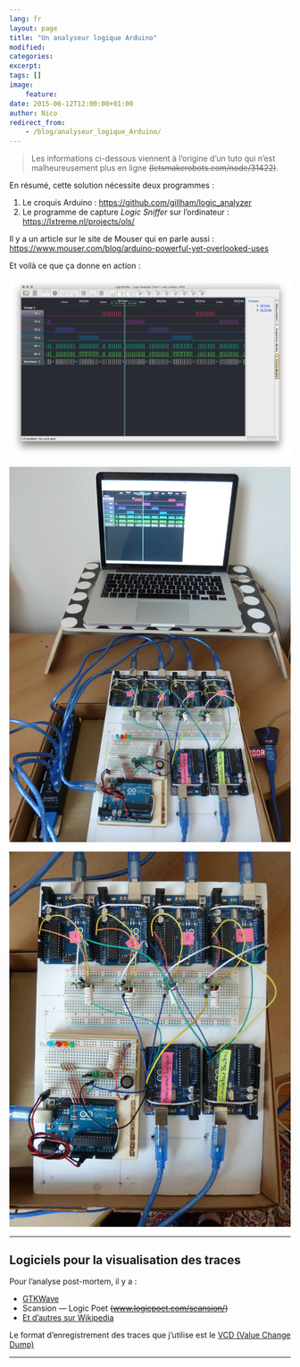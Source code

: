 ```yaml
---
lang: fr
layout: page
title: "Un analyseur logique Arduino"
modified:
categories:
excerpt:
tags: []
image:
    feature:
date: 2015-06-12T12:00:00+01:00
author: Nico
redirect_from:
    - /blog/analyseur_logique_Arduino/
---
```


> Les informations ci-dessous viennent à l’origine d’un tuto qui n’est malheureusement plus en ligne ~~(letsmakerobots.com/node/31422)~~.

En résumé, cette solution nécessite deux programmes :

1. Le croquis Arduino : <https://github.com/gillham/logic_analyzer>
2. Le programme de capture _Logic Sniffer_ sur l’ordinateur : <https://lxtreme.nl/projects/ols/>

Il y a un article sur le site de Mouser qui en parle aussi : <https://www.mouser.com/blog/arduino-powerful-yet-overlooked-uses>

Et voilà ce que ça donne en action :

![](../../files/2015-06-12-logic_sniffer/2015-04-22_analyseur_logique.png)

![](../../files/2015-06-12-logic_sniffer/2015-04-22_RF433_proto_1.jpg)

![](../../files/2015-06-12-logic_sniffer/2015-04-22_RF433_proto_2.jpg)

---

## Logiciels pour la visualisation des traces

Pour l’analyse post-mortem, il y a :

-   [GTKWave](https://gtkwave.sourceforge.net/)
-   Scansion — Logic Poet ~~(www.logicpoet.com/scansion/)~~
-   [Et d’autres sur Wikipedia](https://en.wikipedia.org/wiki/Waveform_viewer)

Le format d’enregistrement des traces que j’utilise est le [VCD (Value Change Dump)](https://en.wikipedia.org/wiki/Value_change_dump)

---
